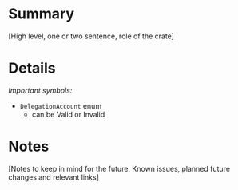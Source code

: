 
# Summary

[High level, one or two sentence, role of the crate]

# Details

*Important symbols:*

- `DelegationAccount` enum
  - can be Valid or Invalid

# Notes

[Notes to keep in mind for the future. Known issues, planned future changes and relevant links]
